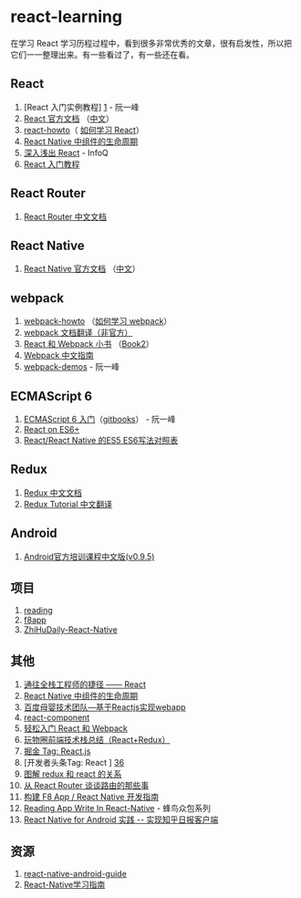 # react-learning

在学习 React 学习历程过程中，看到很多非常优秀的文章，很有启发性，所以把它们一一整理出来。有一些看过了，有一些还在看。

## React

 1. [React 入门实例教程] [1] - 阮一峰
 2. [React 官方文档][2] （[中文][3]）
 3. [react-howto][4]（ [如何学习 React][5]）
 4. [React Native 中组件的生命周期][6]
 5. [深入浅出 React][7] - InfoQ
 6. [React 入门教程][8]

## React Router

 1. [React Router 中文文档][9]

## React Native

 1. [React Native 官方文档][10] （[中文][11]）

## webpack

 1. [webpack-howto][12] （[如何学习 webpack][13]）
 2. [webpack 文档翻译（非官方）][14]
 3. [React 和 Webpack 小书][15] （[Book2][16]）
 4. [Webpack 中文指南][17]
 5. [webpack-demos][18] - 阮一峰

## ECMAScript 6

 1. [ECMAScript 6 入门][19]（[gitbooks][20]） - 阮一峰 
 2. [React on ES6+][21]
 3. [React/React Native 的ES5 ES6写法对照表][22]

## Redux

 1. [Redux 中文文档][23]
 2. [Redux Tutorial 中文翻译][24]

## Android

 1. [Android官方培训课程中文版(v0.9.5)][25]

## 项目

 1. [reading][26] 
 2. [f8app][27] 
 3. [ZhiHuDaily-React-Native][28]

## 其他

 1. [通往全栈工程师的捷径 —— React][29] 
 2. [React Native 中组件的生命周期][30]
 2. [百度母婴技术团队—基于Reactjs实现webapp][31]
 2. [react-component][32]
 3. [轻松入门 React 和 Webpack][33]
 4. [玩物圈前端技术栈总结（React+Redux）][34]
 5. [掘金 Tag: React.js][35]
 6. [开发者头条Tag: React ] [36]
 7. [图解 redux 和 react 的关系][37]
 8. [从 React Router 谈谈路由的那些事][38]
 9. [构建 F8 App / React Native 开发指南][39]
 10. [Reading App Write In React-Native][40] - 蜂鸟众包系列
 11. [React Native for Android 实践 -- 实现知乎日报客户端][41]

## 资源

 1. [react-native-android-guide][42]
 2. [React-Native学习指南][43]


  [1]: http://www.ruanyifeng.com/blog/2015/03/react.html
  [2]: http://reactjs.cn/
  [3]: http://reactjs.cn/
  [4]: https://github.com/petehunt/react-howto
  [5]: https://github.com/petehunt/react-howto/blob/master/README-zh.md
  [6]: http://www.race604.com/react-native-component-lifecycle/
  [7]: http://www.infoq.com/cn/react1/
  [8]: https://hulufei.gitbooks.io/react-tutorial/content/
  [9]: http://react-guide.github.io/react-router-cn/
  [10]: https://facebook.github.io/react-native/
  [11]: http://reactnative.cn/
  [12]: https://github.com/petehunt/webpack-howto
  [13]: https://github.com/petehunt/webpack-howto/blob/master/README-zh.md
  [14]: https://github.com/liunian/webpack-doc
  [15]: https://hainuo.gitbooks.io/react-webpack-cookbook/content/index.html
  [16]: https://fakefish.github.io/react-webpack-cookbook/
  [17]: http://zhaoda.net/webpack-handbook/
  [18]: https://github.com/ruanyf/webpack-demos
  [19]: http://es6.ruanyifeng.com/
  [20]: https://wohugb.gitbooks.io/ecmascript-6/content/index.html
  [21]: https://babeljs.io/blog/2015/06/07/react-on-es6-plus
  [22]: http://bbs.reactnative.cn/topic/15/react-react-native-%E7%9A%84es5-es6%E5%86%99%E6%B3%95%E5%AF%B9%E7%85%A7%E8%A1%A8
  [23]: http://cn.redux.js.org/
  [24]: https://github.com/react-guide/redux-tutorial-cn
  [25]: http://hukai.me/android-training-course-in-chinese/index.html
  [26]: https://github.com/attentiveness/reading
  [27]: https://github.com/fbsamples/f8app
  [28]: https://github.com/race604/ZhiHuDaily-React-Native
  [29]: http://mp.weixin.qq.com/s?__biz=MzA3NTYzODYzMg==&mid=401107957&idx=1&sn=200418877771f656c1a0ab33ad407516&scene=1&srcid=1119XfFA8t5QQprIjzp76fcr&key=ff7411024a07f3ebf6601418be94ccd6219ed18e580029547278b6eadd5def524defc8dbfdfcf673a7daa87723cfa4bb&ascene=0&uin=NTYzMDc5MTc1&devicetype=iMac%20MacBookPro11,1%20OSX%20OSX%2010.11.1%20build%2815B42%29&version=11020201&pass_ticket=a82zcv0P%2b6ztN4xgcdnD/WtFbQjxhMOiiUJGZVbk6FUhTeozLqrMlGuES/vVmaI0
  [30]: http://www.race604.com/react-native-component-lifecycle/
  [31]: https://github.com/my-fe/wiki/issues/1
  [32]: https://github.com/react-component
  [33]: https://github.com/tmallfe/tmallfe.github.io/issues/23
  [34]: https://segmentfault.com/a/1190000004660725
  [35]: http://gold.xitu.io/#/tag/React.js
  [36]: http://toutiao.io/tags/react
  [37]: https://yq.aliyun.com/articles/30348?spm=5176.100238.yqhn2.17.6772V
  [38]: http://stylechen.com/react-router.html
  [39]: http://f8-app.liaohuqiu.net/
  [40]: http://richardcao.me/2016/02/06/Reading-App-Write-In-React-Native/
  [41]: http://www.race604.com/react-native-android-practice/
  [42]: https://github.com/xujinyang/react-native-android-guide
  [43]: https://github.com/ele828/react-native-guide